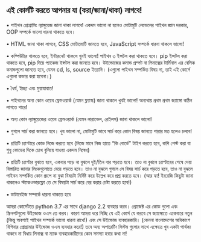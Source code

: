 ##  এই কোর্সটি করতে আপনার যা (করা/জানা/থাকা) লাগবে!
•	পাইথন প্রোগ্রামিং ল্যাঙ্গুয়েজ জানা থাকা লাগবে! একদম ভালো না হলেও মোটামুটি লেভেলের পাইথন জ্ঞান দরকার, OOP সম্পর্কে ভালো ধারনা থাকতে হবে। 

•	HTML জানা থাকা লাগবে, CSS মোটামোটি জানতে হবে, JavaScript সম্পর্কে ধারনা থাকলে ভালো!

•	কম্পিউটার থাকতে হবে, ইন্টারনেট থাকলে খুবই ভালো! পাইথন ৩ ইন্সটল করা থাকতে হবে। pip ইন্সটল করা থাকতে হবে, pip দিয়ে প্যাকেজ ইন্সটল করা জানতে হবে। উইন্ডোজের কমান্ড প্রম্পট বা লিনাক্সের টার্মিনাল এর বেসিক কমান্ডগুলো জানতে হবে, যেমন cd, ls, source ইত্যাদি। (এগুলো পাইথন সম্পর্কিত বিষয় না, তাই এই কোর্সে এগুলো কভার করা হবেনা।)

•	ধৈর্য, ইচ্ছা এবং মুয়াযাবাত!

•	পাইথনের অন্য কোন ওয়েব ফ্রেমওয়ার্ক (যেমন ফ্ল্যাস্ক) জানা থাকলে খুবই ভালো! অন্যথায় প্রথম প্রথম জ্যাঙ্গো কঠিন লাগতে পারে!

•	অন্য কোন ল্যাঙ্গুয়েজের ওয়েব ফ্রেমওয়ার্ক (যেমন লারাভেল, রেইলস) জানা থাকলে ভালো! 

•	গুগলে সার্চ করা জানতে হবে। খুব ভালো না, মোটামুটি ভাবে সার্চ করে কোন বিষয় জানতে পারার মত হলেও চলবে!

•	প্রতিটি চ্যাপ্টারে কোড নিজে করতে হবে (নিজে মানে নিজ হাতে “কি বোর্ডে” টাইপ করতে হবে, কপি পেস্ট করা বা শুধু কোডের দিকে চোখ বুলিয়ে যাওয়া একদম নিষেধ)

•	প্রতিটি চ্যাপ্টার বুঝতে হবে, একবার পড়ে না বুঝলে দুই/তিন বার পড়তে হবে। তাও না বুঝলে চ্যাপ্টারের শেষে দেয়া বিস্তারিত জানার লিংকগুলোতে যেয়ে পড়তে হবে। তাও না বুঝলে গুগলে সে বিষয় সার্চ করে পড়তে হবে, তাও না বুঝলে পাইথন সম্পর্কিত কোন গ্রুপে না বুঝা বিষয়টা নির্দিষ্ট করে উল্লেখ করে প্রশ্ন করতে হবে। (আর হ্যা! ইংরেজি কিছুটা জানা থাকলেও স্ট্যাকওভারফ্লো তে সে বিষয়টা সার্চ করে বের করার চেষ্টা করতে হবে!) 

•	ডাটাবেইজ সম্পর্কে ধারনা থাকতে হবে


আমরা কোর্সেটতে python 3.7 এর সাথে django 2.2 ব্যবহার করব। প্রোজেক্ট এর কোড গুলো এবং স্ক্রিনশটগুলো উইন্ডোজ ওএস তে করব। কারণ আমরা ধরে নিচ্ছি যে এই কোর্স যে করবে সে জ্যাঙ্গোতে একেবারে নতুন (কিন্তু অবশ্যই পাইথন সম্পর্কে ভালো ধারনা রাখে!) এবং সে উইন্ডোজ ব্যবহারকারি। (কেননা বাংলাদেশের অধিকাংশ বিগিনার প্রোগ্রামার উইন্ডোজ ওএস ব্যবহার করে!)
তবে অন্য অপারেটিং সিস্টম গুলোর সাথে এক্ষেত্রে খুব একটা পার্থক্য থাকবে না বিধায় লিনাক্স বা ম্যাক ব্যবহারকারীদের কোন সমস্যা হবার কথা না!
